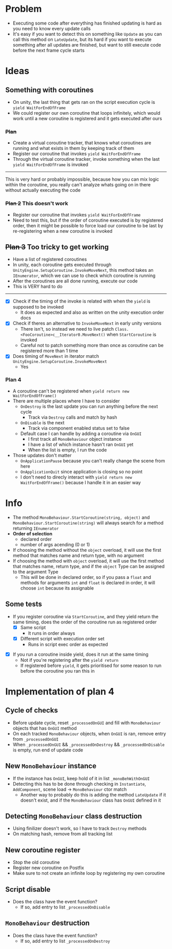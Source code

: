 # Problem
- Executing some code after everything has finished updating is hard as you need to know every update calls
- It's easy if you want to detect this on something like `Update` as you can call this method on `LateUpdate`, but its hard if you want to execute something after all updates are finished, but want to still execute code before the next frame cycle starts

# Ideas
## Something with coroutines
- On unity, the last thing that gets ran on the script execution cycle is `yield WaitForEndOfFrame`
- We could register our own coroutine that loops infinitely, which would work until a new coroutine is registered and it gets executed after ours

### ~~Plan~~
- Create a virtual coroutine tracker, that knows what coroutines are running and what exists in them by keeping track of them
- Register our coroutine that invokes `yield WaitForEndOfFrame`
- Through the virtual coroutine tracker, invoke something when the last `yield WaitForEndOfFrame` is invoked
---
This is very hard or probably impossible, because how you can mix logic within the coroutine, you really can't analyze whats going on in there without actually executing the code

### ~~Plan 2~~ This doesn't work
- Register our coroutine that invokes `yield WaitForEndOfFrame`
- Need to test this, but if the order of coroutine executed is by registered order, then it might be possible to force load our coroutine to be last by re-registering when a new coroutine is invoked

## ~~Plan 3~~ Too tricky to get working
- Have a list of registered coroutines
- In unity, each coroutine gets executed through `UnityEngine.SetupCoroutine.InvokeMoveNext`, this method takes an `IEnumerator`, which we can use to check which coroutine is running
- After the coroutines are all done running, execute our code
- This is VERY hard to do
---
- [x] Check if the timing of the invoke is related with when the `yield` is supposed to be invoked
  - It does as expected and also as written on the unity execution order docs
- [x] Check if theres an alternative to `InvokeMoveNext` in early unity versions
  - There isn't, so instead we need to live patch `Class.<FooCoroutine>c__Iterator0.MoveNext()` when `StartCoroutine` is invoked
  - Careful not to patch something more than once as coroutine can be registered more than 1 time
- [x] Does timing of `MoveNext` in iterator match `UnityEngine.SetupCoroutine.InvokeMoveNext`
  - Yes

### Plan 4
- A coroutine can't be registered when `yield return new WaitForEndOfFrame()`
- There are multiple places where I have to consider
  - `OnDestroy` is the last update you can run anything before the next cycle
    - Track via `Destroy` calls and match by hash
  - `OnDisable` is the next
    - Track via component enabled status set to false
  - Default case I can handle by adding a coroutine via `OnGUI`
    - I first track all `MonoBehaviour` object instance
    - I have a list of which instance hasn't ran `OnGUI` yet
    - When the list is empty, I run the code
- Those updates don't matter
  - `OnApplicationPause` because you can't really change the scene from here
  - `OnApplicationQuit` since application is closing so no point
  - I don't need to direcly interact with `yield return new WaitForEndOfFrame()` because I handle it in an easier way

# Info
- The method `MonoBehaviour.StartCoroutine(string, object)` and `MonoBehaviour.StartCoroutine(string)` will always search for a method returning `IEnumerator`
- **Order of selection**
  - declared order
  - number of args acending (0 or 1)
- If choosing the method without the `object` overload, it will use the first method that matches name and return type, with no argument
- If choosing the method with `object` overload, it will use the first method that matches name, return type, and if the `object` Type can be assigned to the argument Type
  - This will be done in declared order, so if you pass a `float` and methods for arguments `int` and `float` is declared in order, it will choose `int` because its assignable
## Some tests
- If you register coroutine via `StartCoroutine`, and they yield return the same timing, does the order of the coroutine run as registered order
    - [x] Same script
      - It runs in order always
    - [x] Different script with execution order set
      - Runs in script exec order as expected
- [x] If you run a coroutine inside yield, does it run at the same timing
  - Not if you're registering after the `yield return`
  - If registered before `yield`, it gets prioritised for some reason to run before the coroutine you ran this in

# Implementation of plan 4
## Cycle of checks
- Before update cycle, reset `_processedOnGUI` and fill with `MonoBehaviour` objects that has `OnGUI` method
- On each tracked `MonoBehaviour` objects, when `OnGUI` is ran, remove entry from `_processedOnGUI`
- When `_processedOnGUI` && `_processedOnDestroy` && `_processedOnDisable` is empty, run end of update code

## New `MonoBehaviour` instance
- If the instance has `OnGUI`, keep hold of it in list `_monoBehWithOnGUI`
- Detecting this has to be done through checking in `Instantiate`, `AddComponent`, scene load -> `MonoBehaviour` ctor match
  - Another way to probably do this is adding the method `LateUpdate` if it doesn't exist, and if the `MonoBehaviour` class has `OnGUI` defined in it

## Detecting `MonoBehaviour` class destruction
- Using finilizer doesn't work, so I have to track `Destroy` methods
- On matching hash, remove from all tracking list

## New coroutine register
- Stop the old coroutine
- Register new coroutine on Postfix
- Make sure to not create an infinite loop by registering my own coroutine

## Script disable
- Does the class have the event function?
  - If so, add entry to list `_processedOnDisable`

## `MonoBehaviour` destruction
- Does the class have the event function?
  - If so, add entry to list `_processedOnDestroy`